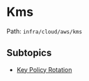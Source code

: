 # Kms

Path: `infra/cloud/aws/kms`

## Subtopics
- [Key Policy Rotation](./key_policy_rotation/README.md)
